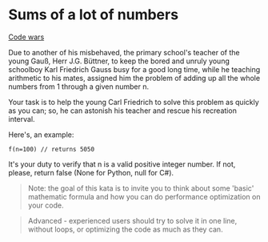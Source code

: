 # Sums of a lot of numbers
[Code wars](https://www.codewars.com/kata/54df2067ecaa226eca000229/train/php)

Due to another of his misbehaved, the primary school's teacher of the young Gauß, Herr J.G. Büttner, to keep the bored and unruly young schoolboy Karl Friedrich Gauss busy for a good long time, while he teaching arithmetic to his mates, assigned him the problem of adding up all the whole numbers from 1 through a given number n.

Your task is to help the young Carl Friedrich to solve this problem as quickly as you can; so, he can astonish his teacher and rescue his recreation interval.

Here's, an example:

````
f(n=100) // returns 5050
````

It's your duty to verify that n is a valid positive integer number. If not, please, return false (None for Python, null for C#).

> Note: the goal of this kata is to invite you to think about some 'basic' mathematic formula and how you can do performance optimization on your code.

> Advanced - experienced users should try to solve it in one line, without loops, or optimizing the code as much as they can.

